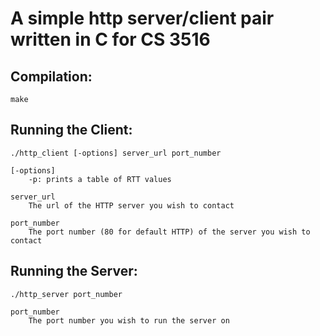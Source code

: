 # A simple http server/client pair written in C for CS 3516

## Compilation:
  `make`

## Running the Client:
  `./http_client [-options] server_url port_number`

    [-options]
        -p: prints a table of RTT values
        
    server_url
        The url of the HTTP server you wish to contact
        
    port_number
        The port number (80 for default HTTP) of the server you wish to contact

## Running the Server:
  `./http_server port_number`

    port_number
        The port number you wish to run the server on 
